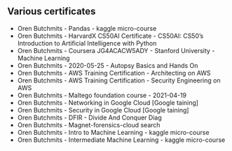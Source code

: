 ## Various certificates

* Oren Butchmits - Pandas - kaggle micro-course
* Oren Butchmits - HarvardX CS50AI Certificate - CS50AI: CS50’s Introduction to Artificial Intelligence with Python
* Oren Butchmits - Coursera JG4ACACW5ADY - Stanford University - Machine Learning
* Oren Butchmits - 2020-05-25 - Autopsy Basics and Hands On
* Oren Butchmits - AWS Training Certification - Architecting on AWS
* Oren Butchmits - AWS Training Certification - Security Engineering on AWS
* Oren Butchmits - Maltego foundation course - 2021-04-19
* Oren Butchmits - Networking in Google Cloud [Google taining]
* Oren Butchmits - Security in Google Cloud [Google taining]
* Oren Butchmits - DFIR - Divide And Conquer Diag
* Oren Butchmits - Magnet-forensics-cloud search
* Oren Butchmits - Intro to Machine Learning - kaggle micro-course
* Oren Butchmits - Intermediate Machine Learning - kaggle micro-course
